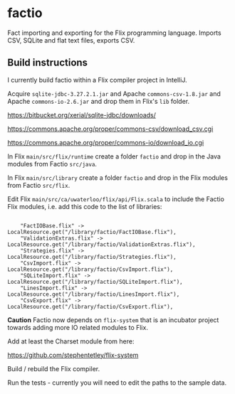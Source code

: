 # factio

Fact importing and exporting for the Flix programming language.
Imports CSV, SQLite and flat text files, exports CSV.

## Build instructions

I currently build factio within a Flix compiler project in IntelliJ.

Acquire `sqlite-jdbc-3.27.2.1.jar` and Apache `commons-csv-1.8.jar`
and Apache `commons-io-2.6.jar` and drop them in Flix's `lib` folder.

https://bitbucket.org/xerial/sqlite-jdbc/downloads/

https://commons.apache.org/proper/commons-csv/download_csv.cgi

https://commons.apache.org/proper/commons-io/download_io.cgi

In Flix `main/src/flix/runtime` create a folder `factio` and drop in the Java
modules from Factio `src/java`.

In Flix `main/src/library` create a folder `factio` and drop in the Flix
modules from Factio `src/flix`.

Edit Flix `main/src/ca/uwaterloo/flix/api/Flix.scala` to include the 
Factio Flix modules, i.e. add this code to the list of libraries:

~~~ {.Scala}

    "FactIOBase.flix" -> LocalResource.get("/library/factio/FactIOBase.flix"),
    "ValidationExtras.flix" -> LocalResource.get("/library/factio/ValidationExtras.flix"),
    "Strategies.flix" -> LocalResource.get("/library/factio/Strategies.flix"),
    "CsvImport.flix" -> LocalResource.get("/library/factio/CsvImport.flix"),
    "SQLiteImport.flix" -> LocalResource.get("/library/factio/SQLiteImport.flix"),
    "LinesImport.flix" -> LocalResource.get("/library/factio/LinesImport.flix"),
    "CsvExport.flix" -> LocalResource.get("/library/factio/CsvExport.flix"),

~~~

**Caution** Factio now depends on `flix-system` that is an incubator
project towards adding more IO related modules to Flix. 

Add at least the Charset module from here:

https://github.com/stephentetley/flix-system

Build / rebuild the Flix compiler.

Run the tests - currently you will need to edit the paths to the sample data.